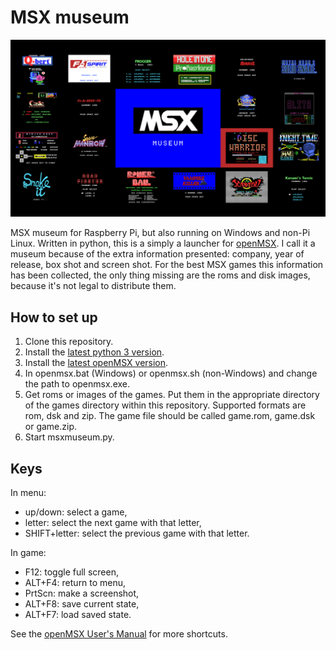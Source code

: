 # MSX museum

![MSX museum start screen](https://github.com/samegens/msxmuseum/blob/master/bootsplash/bootsplash.png?raw=true)

MSX museum for Raspberry Pi, but also running on Windows and non-Pi Linux. 
Written in python, this is a simply a launcher for [openMSX](http://openmsx.org/). 
I call it a museum because of the extra information presented: company, year of release, box shot and screen shot.
For the best MSX games this information has been collected, the only thing missing are the roms and disk images, because it's not legal to distribute them.

## How to set up

1. Clone this repository.
2. Install the [latest python 3 version](https://www.python.org/downloads/).
3. Install the [latest openMSX version](http://openmsx.org/).
4. In openmsx.bat (Windows) or openmsx.sh (non-Windows) and change the path to openmsx.exe.
5. Get roms or images of the games. Put them in the appropriate directory of the games directory within this repository. 
Supported formats are rom, dsk and zip. The game file should be called game.rom, game.dsk or game.zip.
6. Start msxmuseum.py.

## Keys

In menu:

- up/down: select a game,
- letter: select the next game with that letter,
- SHIFT+letter: select the previous game with that letter.

In game:

- F12: toggle full screen,
- ALT+F4: return to menu,
- PrtScn: make a screenshot,
- ALT+F8: save current state,
- ALT+F7: load saved state.

See the [openMSX User's Manual](http://openmsx.org/manual/user.html#keymapping) for more shortcuts.

